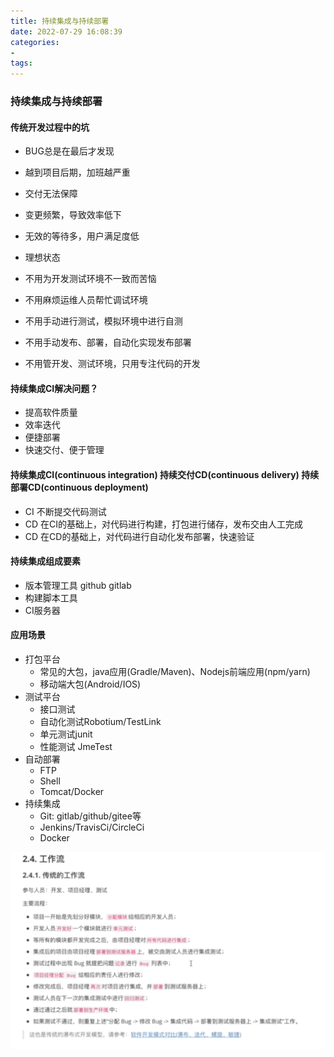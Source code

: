 ```yaml
---
title: 持续集成与持续部署
date: 2022-07-29 16:08:39
categories:
- 
tags:
---
```


### 持续集成与持续部署
#### 传统开发过程中的坑
* BUG总是在最后才发现
* 越到项目后期，加班越严重
* 交付无法保障
* 变更频繁，导致效率低下
* 无效的等待多，用户满足度低

* 理想状态
* 不用为开发测试环境不一致而苦恼
* 不用麻烦运维人员帮忙调试环境
* 不用手动进行测试，模拟环境中进行自测
* 不用手动发布、部署，自动化实现发布部署
* 不用管开发、测试环境，只用专注代码的开发

#### 持续集成CI解决问题？
* 提高软件质量
* 效率迭代
* 便捷部署
* 快速交付、便于管理

#### 持续集成CI(continuous integration) 持续交付CD(continuous delivery) 持续部署CD(continuous deployment)
* CI 不断提交代码测试
* CD 在CI的基础上，对代码进行构建，打包进行储存，发布交由人工完成
* CD 在CD的基础上，对代码进行自动化发布部署，快速验证

#### 持续集成组成要素
* 版本管理工具 github gitlab
* 构建脚本工具 
* CI服务器

#### 应用场景
* 打包平台
  * 常见的大包，java应用(Gradle/Maven)、Nodejs前端应用(npm/yarn)
  * 移动端大包(Android/IOS)
* 测试平台
  * 接口测试
  * 自动化测试Robotium/TestLink
  * 单元测试junit
  * 性能测试 JmeTest
* 自动部署 
  * FTP
  * Shell
  * Tomcat/Docker
* 持续集成
  * Git: gitlab/github/gitee等
  * Jenkins/TravisCi/CircleCi
  * Docker

<!-- ![Image text](https://raw.githubusercontent.com/yongfeng-peng/yongfeng-peng.github.io/dev/source/images/ci-1.png) -->
![Image text](../../images/ci-1.png)


